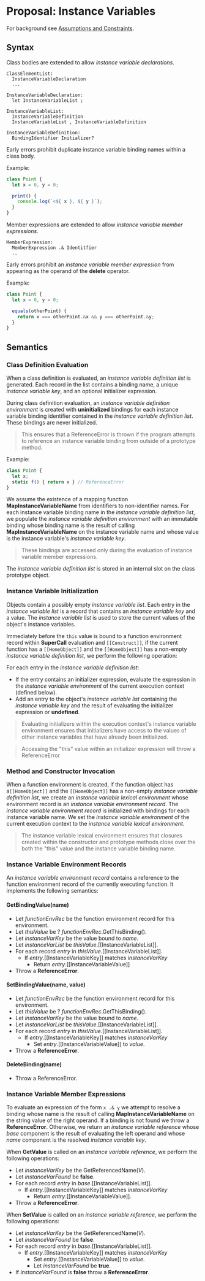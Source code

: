 # Proposal: Instance Variables

For background see [Assumptions and Constraints](../docs/assumptions-and-constraints.md).

## Syntax

Class bodies are extended to allow *instance variable declarations*.

```
ClassElementList:
  InstanceVariableDeclaration
  ...

InstanceVariableDeclaration:
  let InstanceVariableList ;

InstanceVariableList:
  InstanceVariableDefinition
  InstanceVariableList , InstanceVariableDefinition

InstanceVariableDefinition:
  BindingIdentifier Initializer?
```

Early errors prohibit duplicate instance variable binding names within a class body.

Example:

```js
class Point {
  let x = 0, y = 0;

  print() {
    console.log(`<${ x }, ${ y }`);
  }
}
```

Member expressions are extended to allow *instance variable member expressions*.

```
MemberExpression:
  MemberExpression .& Identitfier
  ..
```

Early errors prohibit an *instance variable member expression* from appearing as the operand of the **delete** operator.

Example:

```js
class Point {
  let x = 0, y = 0;

  equals(otherPoint) {
    return x === otherPoint.&x && y === otherPoint.&y;
  }
}
```

## Semantics

### Class Definition Evaluation

When a class definition is evaluated, an *instance variable definition list* is generated. Each record in the list contains a binding name, a unique *instance variable key*, and an optional initializer expression.

During class definition evaluation, an *instance variable definition environment* is created with **uninitialized** bindings for each instance variable binding identifier contained in the *instance variable definition list*. These bindings are never initialized.

> This ensures that a ReferenceError is thrown if the program attempts to reference an instance variable binding from outside of a prototype method.

Example:

```js
class Point {
  let x;
  static f() { return x } // ReferenceError
}
```

We assume the existence of a mapping function **MapInstanceVariableName** from identifiers to non-identifier names. For each instance variable binding name in the *instance variable definition list*, we populate the *instance variable definition environment* with an immutable binding whose binding name is the result of calling **MapInstanceVariableName** on the instance variable name and whose value is the instance variable's *instance variable key*.

> These bindings are accessed only during the evaluation of instance variable member expressions.

The *instance variable definition list* is stored in an internal slot on the class prototype object.

### Instance Variable Initialization

Objects contain a possibly empty *instance variable list*. Each entry in the *instance variable list* is a record that contains an *instance variable key* and a value. The *instance variable list* is used to store the current values of the object's instance variables.

Immediately before the `this` value is bound to a function environment record within **SuperCall** evaluation and `[[Construct]]`, if the current function has a `[[HomeObject]]` and the `[[HomeObject]]` has a non-empty *instance variable definition list*, we perform the following operation:

For each entry in the *instance variable definition list*:

- If the entry contains an initializer expression, evaluate the expression in the *instance variable environment* of the current execution context (defined below).
- Add an entry to the object's *instance variable list* containing the *instance variable key* and the result of evaluating the initializer expression or **undefined**.

> Evaluating initializers within the execution context's instance variable environment ensures that initializers have access to the values of other instance variables that have already been initialized.

> Accessing the "this" value within an initializer expression will throw a ReferenceError

### Method and Constructor Invocation

When a function environment is created, if the function object has a`[[HomeObject]]` and the `[[HomeObject]]` has a non-empty *instance variable definition list*, we create an *instance variable lexical environment* whose environment record is an *instance variable environment record*. The *instance variable environment record* is initialized with bindings for each instance variable name. We set the *instance variable environment* of the current execution context to the *instance variable lexical environment*.

> The instance variable lexical environment ensures that closures created within the constructor and prototype methods close over the both the "this" value and the instance variable binding name.

### Instance Variable Environment Records

An *instance variable environment record* contains a reference to the function environment record of the currently executing function. It implements the following semantics:

#### GetBindingValue(name)

- Let *functionEnvRec* be the function environment record for this environment.
- Let *thisValue* be ? *functionEnvRec*.GetThisBinding().
- Let *instanceVarKey* be the value bound to *name*.
- Let *instanceVarList* be *thisValue*.[[InstanceVariableList]].
- For each record *entry* in *thisValue*.[[InstanceVariableList]].
  - If *entry*.[[InstanceVariableKey]] matches *instanceVarKey*
    - Return *entry*.[[InstanceVariableValue]]
- Throw a **ReferenceError**.

#### SetBindingValue(name, value)

- Let *functionEnvRec* be the function environment record for this environment.
- Let *thisValue* be ? *functionEnvRec*.GetThisBinding().
- Let *instanceVarKey* be the value bound to *name*.
- Let *instanceVarList* be *thisValue*.[[InstanceVariableList]].
- For each record *entry* in *thisValue*.[[InstanceVariableList]].
  - If *entry*.[[InstanceVariableKey]] matches *instanceVarKey*
    - Set *entry*.[[InstanceVariableValue]] to *value*.
- Throw a **ReferenceError**.

#### DeleteBinding(name)

- Throw a ReferenceError.

### Instance Variable Member Expressions

To evaluate an expression of the form `x .& y` we attempt to resolve a binding whose name is the result of calling **MapInstanceVariableName** on the string value of the right operand. If a binding is not found we throw a **ReferenceError**. Otherwise, we return an *instance variable reference* whose *base* component is the result of evaluating the left operand and whose *name* component is the resolved *instance variable key*.

When **GetValue** is called on an *instance variable reference*, we perform the following operations:

- Let *instanceVarKey* be the GetReferencedName(*V*).
- Let *instanceVarFound* be **false**.
- For each record *entry* in *base*.[[InstanceVariableList]].
  - If *entry*.[[InstanceVariableKey]] matches *instanceVarKey*
    - Return *entry*.[[InstanceVariableValue]].
- Throw a **ReferenceError**.

When **SetValue** is called on an *instance variable reference*, we perform the following operations:

- Let *instanceVarKey* be the GetReferencedName(*V*).
- Let *instanceVarFound* be **false**.
- For each record *entry* in *base*.[[InstanceVariableList]].
  - If *entry*.[[InstanceVariableKey]] matches *instanceVarKey*
    - Set *entry*.[[InstanceVariableValue]] to *value*.
    - Let *instanceVarFound* be **true**.
- If *instanceVarFound* is **false** throw a **ReferenceError**.
